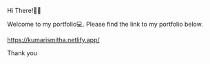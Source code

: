 Hi There!🙋‍♀️

Welcome to my portfolio💻. Please find the link to my portfolio below.

https://kumarismitha.netlify.app/


Thank you
